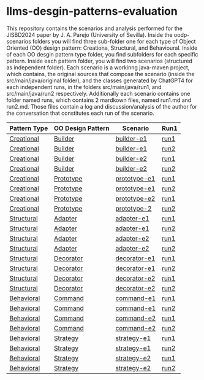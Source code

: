 # llms-desgin-patterns-evaluation

This repository contains the scenarios and analysis performed for the JISBD2024 paper by J. A. Parejo (University of Sevilla).
Inside the oodp-scenarios folders you will find three sub-folder one for each type of Object Oriented (OO) design pattern: Creationa, Structural, and Behavioural. Inside of each OO desgin pattern type folder, you find subfolders for each specific pattern. Inside each pattern folder, you will find two scenarios (structured as independent folder). Each scenario is a workinng java-maven project, which contains, the original sources that compose the scenario (inside the src/main/java/original folder), and the classes generated by ChatGPT4 for each independent runs, in the folders src/main/java/run1, and src/main/java/run2 respectively. Additionally each scenario contains one folder named runs, which contains 2 mardkown files, named run1.md and run2.md. Those files contain a log and discussion/analysis of the author for the conversation that constitutes each run of the scenario.

| Pattern Type  | OO Design Pattern | Scenario | Run1 | 
| ------------- | ------------- | ------------- | ------------- |
| [Creational](oodp-scenarios/creational)  | [Builder](oodp-scenarios/creational/builder)  |  [builder-e1](oodp-scenarios/creational/builder/builder-e1)  |  [run1](oodp-scenarios/creational/builder/builder-e1/runs/run1.md) | 
| [Creational](oodp-scenarios/creational)  | [Builder](oodp-scenarios/creational/builder)  |  [builder-e1](oodp-scenarios/creational/builder/builder-e1)  |  [run2](oodp-scenarios/creational/builder/builder-e1/runs/run2.md) | 
| [Creational](oodp-scenarios/creational)  | [Builder](oodp-scenarios/creational/builder)  |  [builder-e2](oodp-scenarios/creational/builder/builder-e2)  |  [run1](oodp-scenarios/creational/builder/builder-e2/runs/run1.md) | 
| [Creational](oodp-scenarios/creational)  | [Builder](oodp-scenarios/creational/builder)  |  [builder-e2](oodp-scenarios/creational/builder/builder-e2)  |  [run2](oodp-scenarios/creational/builder/builder-e2/runs/run2.md) | 
| [Creational](oodp-scenarios/creational)  | [Prototype](oodp-scenarios/creational/prototype)  |  [prototype-e1](oodp-scenarios/creational/prototype/prototype-e1)  |  [run1](oodp-scenarios/creational/prototype/prototype-e1/runs/run1.md) | 
| [Creational](oodp-scenarios/creational)  | [Prototype](oodp-scenarios/creational/prototype)  |  [prototype-e1](oodp-scenarios/creational/prototype/prototype-e1)  |  [run2](oodp-scenarios/creational/prototype/prototype-e1/runs/run2.md) | 
| [Creational](oodp-scenarios/creational)  | [Prototype](oodp-scenarios/creational/prototype)  |  [prototype-e2](oodp-scenarios/creational/prototype/prototype-e2)  |  [run1](oodp-scenarios/creational/prototype/prototype-e2/runs/run1.md) | 
| [Creational](oodp-scenarios/creational)  | [Prototype](oodp-scenarios/creational/prototype)  |  [prototype-2](oodp-scenarios/creational/prototype/prototype-e2)  |  [run2](oodp-scenarios/creational/prototype/prototype-e2/runs/run2.md) |
| [Structural](oodp-scenarios/structural)  | [Adapter](oodp-scenarios/structural/adapter)  |  [adapter-e1](oodp-scenarios/structural/adapter/adapter-e1)  |  [run1](oodp-scenarios/structural/adapter/adapter-e1/runs/run1.md) |
| [Structural](oodp-scenarios/structural)  | [Adapter](oodp-scenarios/structural/adapter)  |  [adapter-e1](oodp-scenarios/structural/adapter/adapter-e1)  |  [run2](oodp-scenarios/structural/adapter/adapter-e1/runs/run2.md) |
| [Structural](oodp-scenarios/structural)  | [Adapter](oodp-scenarios/structural/adapter)  |  [adapter-e2](oodp-scenarios/structural/adapter/adapter-e2)  |  [run1](oodp-scenarios/structural/adapter/adapter-e2/runs/run1.md) |
| [Structural](oodp-scenarios/structural)  | [Adapter](oodp-scenarios/structural/adapter)  |  [adapter-e2](oodp-scenarios/structural/adapter/adapter-e2)  |  [run2](oodp-scenarios/structural/adapter/adapter-e2/runs/run2.md) |
| [Structural](oodp-scenarios/structural)  | [Decorator](oodp-scenarios/structural/decorator)  |  [decorator-e1](oodp-scenarios/structural/decorator/decorator-e1)  |  [run1](oodp-scenarios/structural/decorator/decorator-e1/runs/run1.md) |
| [Structural](oodp-scenarios/structural)  | [Decorator](oodp-scenarios/structural/decorator)  |  [decorator-e1](oodp-scenarios/structural/decorator/decorator-e1)  |  [run2](oodp-scenarios/structural/decorator/decorator-e1/runs/run2.md) |
| [Structural](oodp-scenarios/structural)  | [Decorator](oodp-scenarios/structural/decorator)  |  [decorator-e2](oodp-scenarios/structural/decorator/decorator-e2)  |  [run1](oodp-scenarios/structural/decorator/decorator-e2/runs/run1.md) |
| [Structural](oodp-scenarios/structural)  | [Decorator](oodp-scenarios/structural/decorator)  |  [decorator-e2](oodp-scenarios/structural/decorator/decorator-e2)  |  [run2](oodp-scenarios/structural/decorator/decorator-e2/runs/run2.md) |
| [Behavioral](oodp-scenarios/behavioural)  | [Command](oodp-scenarios/behavioural/command)  |  [command-e1](oodp-scenarios/behavioural/command/command-e1)  |  [run1](oodp-scenarios/behavioural/command/command-e1/runs/run1.md) |
| [Behavioral](oodp-scenarios/behavioural)  | [Command](oodp-scenarios/behavioural/command)  |  [command-e1](oodp-scenarios/behavioural/command/command-e1)  |  [run2](oodp-scenarios/behavioural/command/command-e1/runs/run2.md) |
| [Behavioral](oodp-scenarios/behavioural)  | [Command](oodp-scenarios/behavioural/command)  |  [command-e2](oodp-scenarios/behavioural/command/command-e2)  |  [run1](oodp-scenarios/behavioural/command/command-e1/runs/run1.md) |
| [Behavioral](oodp-scenarios/behavioural)  | [Command](oodp-scenarios/behavioural/command)  |  [command-e2](oodp-scenarios/behavioural/command/command-e2)  |  [run2](oodp-scenarios/behavioural/command/command-e1/runs/run2.md) |
| [Behavioral](oodp-scenarios/behavioural)  | [Strategy](oodp-scenarios/behavioural/strategy)  |  [strategy-e1](oodp-scenarios/behavioural/strategy/strategy-e1)  |  [run1](oodp-scenarios/behavioural/strategy/strategy-e1/runs/run1.md) |
| [Behavioral](oodp-scenarios/behavioural)  | [Strategy](oodp-scenarios/behavioural/strategy)  |  [strategy-e1](oodp-scenarios/behavioural/strategy/strategy-e1)  |  [run2](oodp-scenarios/behavioural/strategy/strategy-e1/runs/run2.md) |
| [Behavioral](oodp-scenarios/behavioural)  | [Strategy](oodp-scenarios/behavioural/strategy)  |  [strategy-e2](oodp-scenarios/behavioural/strategy/strategy-e2)  |  [run1](oodp-scenarios/behavioural/strategy/strategy-e2/runs/run1.md) |
| [Behavioral](oodp-scenarios/behavioural)  | [Strategy](oodp-scenarios/behavioural/strategy)  |  [strategy-e2](oodp-scenarios/behavioural/strategy/strategy-e2)  |  [run2](oodp-scenarios/behavioural/strategy/strategy-e2/runs/run2.md) |










